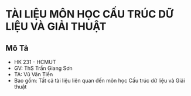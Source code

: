 # TÀI LIỆU MÔN HỌC CẤU TRÚC DỮ LIỆU VÀ GIẢI THUẬT

## Mô Tả
+ HK 231 - HCMUT
+ GV: ThS Trần Giang Sơn
+ TA: Vũ Văn Tiến
+ Bao gồm: Tất cả tài liệu liên quan đến môn học Cấu trúc dữ liệu và Giải thuật
